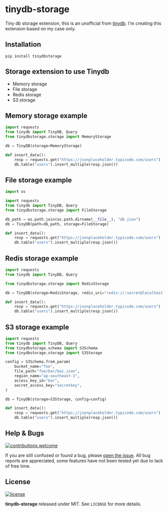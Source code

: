 # tinydb-storage

Tiny db storage extension, this is an unofficial from [tinydb](https://github.com/msiemens/tinydb). I'm creating this
extension based on my case only.


## Installation
```shell
pip install tinydbstorage
```

## Storage extension to use Tinydb

* Memory storage
* File storage
* Redis storage
* S3 storage

## Memory storage example

```python
import requests
from tinydb import TinyDB, Query
from tinydbstorage.storage import MemoryStorage

db = TinyDB(storage=MemoryStorage)

def insert_data():
    resp = requests.get("https://jsonplaceholder.typicode.com/users")
    db.table("users").insert_multiple(resp.json())
```

## File storage example

```python
import os

import requests
from tinydb import TinyDB, Query
from tinydbstorage.storage import FileStorage

db_path = os.path.join(os.path.dirname(__file__), "db.json")
db = TinyDB(path=db_path, storage=FileStorage)

def insert_data():
    resp = requests.get("https://jsonplaceholder.typicode.com/users")
    db.table("users").insert_multiple(resp.json())
```

## Redis storage example

```python
import requests
from tinydb import TinyDB, Query

from tinydbstorage.storage import RedisStorage

db = TinyDB(storage=RedisStorage, redis_uri="redis://:secret@localhost:6379/0")

def insert_data():
    resp = requests.get("https://jsonplaceholder.typicode.com/users")
    db.table("users").insert_multiple(resp.json())
```

## S3 storage example

```python
import requests
from tinydb import TinyDB, Query
from tinydbstorage.schema import S3Schema
from tinydbstorage.storage import S3Storage

config = S3Schema.from_param(
    bucket_name="foo",
    file_path="foo/bar/baz.json",
    region_name="ap-southeast-1",
    access_key_id="bar",
    secret_access_key="secretkey",
)

db = TinyDB(storage=S3Storage, config=config)

def insert_data():
    resp = requests.get("https://jsonplaceholder.typicode.com/users")
    db.table("users").insert_multiple(resp.json())
```

## Help & Bugs

[![contributions welcome](https://img.shields.io/badge/contributions-welcome-blue.svg)](https://github.com/FerdinaKusumah/tinydb-storage/issues)

If you are still confused or found a bug,
please [open the issue](https://github.com/FerdinaKusumah/tinydb-storage/issues). All bug reports are appreciated, some
features have not been tested yet due to lack of free time.

## License

[![license](https://img.shields.io/badge/license-MIT-blue.svg)](https://opensource.org/licenses/MIT)

**tinydb-storage** released under MIT. See `LICENSE` for more details.
